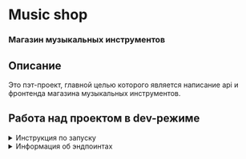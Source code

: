 # Music shop

### Магазин музыкальных инструментов


## Описание

Это пэт-проект, главной целью которого является написание api и 
фронтенда магазина музыкальных инструментов.


## Работа над проектом в dev-режиме

<details>

<summary>Инструкция по запуску</summary>

### **_Вариант 1. Запуск из консоли._**

Клонируйте репозиторий с **develop веткой** к себе на машину:
```
git clone git@github.com:trsv-dev/music_shop.git -b develop
```
Перейдите в папку проекта:
```
cd music_shop/
```
Установите виртуальное окружение (**если работаете в Linux**):
```
python3.11 -m venv venv
```
Активируйте виртуальное окружение:
```
source venv/bin/activate
```
Перейдите в папку **backend**:
```
cd backend/
```
Установите зависимости из файла requirements.txt:
```
pip install -r requirements.txt
``` 
Создайте и примените миграции БД:
```
python manage.py makemigrations
python manage.py migrate
```
Создайте суперпользователя:
```
python manage.py createsuperuser
```
Запустите локальный сервер разработки:
```
python manage.py runserver 127.0.0.1:10000
```
Перейдите в браузере по ссылке http://127.0.0.1:10000/admin/, вам будет доступна админка.

### **_Вариант 2. Запуск Docker-контейнера._**

Клонируйте репозиторий с **develop веткой** к себе на машину:
```
git clone git@github.com:trsv-dev/music_shop.git -b develop
```
Перейдите в папку проекта:
```
cd music_shop/
```
Переименовать **.env.example** в **.env**.

Запустите контейнер в фоновом режиме:
```
docker compose -f docker-compose.yml up -d
```
Выполните и примените миграции БД (выполнять последовательно):
```
docker compose -f docker-compose.yml exec backend python manage.py makemigrations
docker compose -f docker-compose.yml exec backend python manage.py migrate
```
Соберите и скопируйте статику (выполнять последовательно):
```
docker compose -f docker-compose.yml exec backend python manage.py collectstatic
docker compose -f docker-compose.yml exec backend cp -r /app/collected_static/. /app/static/
```
Создайте суперпользователя:
```
docker compose -f docker-compose.yml exec backend python manage.py createsuperuser
```

Теперь вам должны быть доступны эндпоинты, описанные ниже.

### **_Отправка почты._**

Чтобы работало оповещение покупателя и админа о новом заказе, 
в .env замените раздел с email на тестовые настройки:
```
#Email settings:
###############################################################################
RECIPIENT_ADDRESS='trsv.dev@yandex.ru'
EMAIL_HOST='smtp.yandex.ru'
EMAIL_PORT=465
EMAIL_USE_SSL=True
DEFAULT_FROM_EMAIL='trsv.dev@yandex.ru'
EMAIL_HOST_USER='trsv.dev@yandex.ru'
EMAIL_HOST_PASSWORD='hzitlzdryltagtly'
EMAIL_BACKEND='django.core.mail.backends.smtp.EmailBackend'
```
и укажите email администратора (замените на свой):
```
ADMIN_EMAIL=admin@email.xoxo
```

</details>
<details>
<summary>Информация об эндпоинтах</summary>

_**Информация по эндпоинтам будет дополняться**_

### **_Общие эндпоинты:_**

Стартовый эндпоинт api: http://127.0.0.1:10000/api/v1/

Все товары: http://127.0.0.1:10000/api/v1/items/

Все категории: http://127.0.0.1:10000/api/v1/categories/

Все записи в блоге: http://127.0.0.1:10000/api/v1/blog/

Скидки: http://127.0.0.1:10000/api/v1/discount/

Специальные предложения: http://127.0.0.1:10000/api/v1/special_offer/

### **_Работа с корзиной:_**

**Просмотр корзины:**
http://127.0.0.1:10000/api/v1/cart/

Принимается GET-запрос.

**Добавление товара в корзину:**
http://127.0.0.1:10000/api/v1/add_to_cart/

Пример POST-запроса для добавления товара в корзину:
```
{
    "item_id": 1,
    "quantity": 5
}
```
где _"item_id"_ это id товара, _"quantity"_ - количество товара

**Обновление количества товара в корзине:**
http://127.0.0.1:10000/api/v1/update_cart/

Пример POST-запроса для изменения количества товара в корзине:

_Увеличение количества:_

```
{
    "item_id": 1,
    "quantity": 10
}
```
_Уменьшение количества:_
```
{
    "item_id": 1,
    "quantity": -5
}
```


**Очистка корзины:**
http://127.0.0.1:10000/api/v1/delete_cart/

Пример POST-запроса:
```
{}
```
или пустой POST-запрос.

**Оформление заказа:**
http://127.0.0.1:10000/api/v1/checkout/

Пример POST-запроса:

```
{
  "first_name": "Иван",
  "last_name": "Иванов",
  "address": "г. Балалайкин, ул. им. Ф. Меркьюри, д. 1, кв. 2",
  "email": "ready_to_rock@music.xxx",
  "communication_method": "Вот мой телефон +70000000000",
  "order_notes": "Доставить заказ вечером"
}
```
</details>
